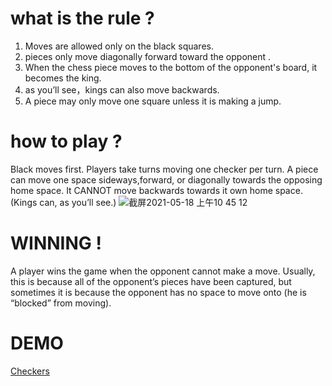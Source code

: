 # what is the rule ?
1. Moves are allowed only on the black squares.
2. pieces only move diagonally forward toward the opponent .
3. When the chess piece moves to the bottom of the opponent's board, it becomes the king.
4. as you’ll see，kings can also move backwards.
5. A piece may only move one square unless it is making a jump.
# how to play ?
Black moves first. Players take turns moving one checker per turn. A piece can move one space sideways,forward, or diagonally towards the opposing home space. It CANNOT move backwards towards it own home space. (Kings can, as you’ll see.)
![截屏2021-05-18 上午10 45 12](https://user-images.githubusercontent.com/74135859/118621847-6f65fc00-b7cf-11eb-8038-a95b537ee9fa.png)
# WINNING !
A player wins the game when the opponent cannot make a move. Usually, this is because all of the opponent’s pieces have been captured, but sometimes it is because the opponent has no space to move onto (he is “blocked” from moving).
# DEMO
[Checkers](http://127.0.0.1:5500/index.html)

